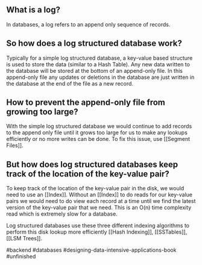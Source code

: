 ## What is a log? 
In databases, a log refers to an append only sequence of records.

## So how does a log structured database work?
Typically for a simple log structured database, a key-value based structure is used to store the data (similar to a Hash Table). Any new data written to the database will be stored at the bottom of an append-only file. In this append-only file any updates or deletions in the database are just written in the database at the end of the file as a new record.

## How to prevent the append-only file from growing too large?
With the simple log structured database we would continue to add records to the append only file until it grows too large for us to make any lookups efficiently or no more writes can be done. To fix this issue, use [[Segment Files]]. 

## But how does log structured databases keep track of the location of the key-value pair?
To keep track of the location of the key-value pair in the disk, we would need to use an [[Index]]. Without an [[Index]] to do reads for our key-value pairs we would need to do view each record at a time until we find the latest version of the key-value pair that we need. This is an O(n) time complexity read which is extremely slow for a database. 

Log structured databases use these three different indexing algorithms to perform this disk lookup more efficiently [[Hash Indexing]], [[SSTables]], [[LSM Trees]].

#backend #databases #designing-data-intensive-applications-book #unfinished 